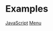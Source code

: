 # Examples

[JavaScript](https://junganchen.github.io/jsexample/index.html)
[Menu](https://junganchen.github.io/menudemo/index.html)
